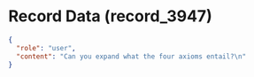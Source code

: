 # Record Data (record_3947)

```json
{
  "role": "user",
  "content": "Can you expand what the four axioms entail?\n"
}
```
